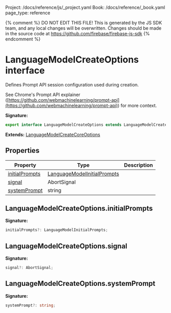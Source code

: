 Project: /docs/reference/js/_project.yaml
Book: /docs/reference/_book.yaml
page_type: reference

{% comment %}
DO NOT EDIT THIS FILE!
This is generated by the JS SDK team, and any local changes will be
overwritten. Changes should be made in the source code at
https://github.com/firebase/firebase-js-sdk
{% endcomment %}

# LanguageModelCreateOptions interface
Defines Prompt API session configuration used during creation.

See Chrome's Prompt API explainer ([https://github.com/webmachinelearning/prompt-api](https://github.com/webmachinelearning/prompt-api)<!-- -->) for more context.

<b>Signature:</b>

```typescript
export interface LanguageModelCreateOptions extends LanguageModelCreateCoreOptions 
```
<b>Extends:</b> [LanguageModelCreateCoreOptions](./vertexai.languagemodelcreatecoreoptions.md#languagemodelcreatecoreoptions_interface)

## Properties

|  Property | Type | Description |
|  --- | --- | --- |
|  [initialPrompts](./vertexai.languagemodelcreateoptions.md#languagemodelcreateoptionsinitialprompts) | [LanguageModelInitialPrompts](./vertexai.md#languagemodelinitialprompts) |  |
|  [signal](./vertexai.languagemodelcreateoptions.md#languagemodelcreateoptionssignal) | AbortSignal |  |
|  [systemPrompt](./vertexai.languagemodelcreateoptions.md#languagemodelcreateoptionssystemprompt) | string |  |

## LanguageModelCreateOptions.initialPrompts

<b>Signature:</b>

```typescript
initialPrompts?: LanguageModelInitialPrompts;
```

## LanguageModelCreateOptions.signal

<b>Signature:</b>

```typescript
signal?: AbortSignal;
```

## LanguageModelCreateOptions.systemPrompt

<b>Signature:</b>

```typescript
systemPrompt?: string;
```
